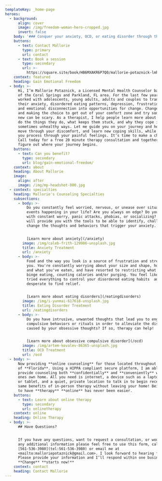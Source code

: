 ```yaml
---
templateKey: _home-page
heroes:
  - background:
      align: cover
      image: /img/freedom-woman-hero-cropped.jpg
      invert: false
    body: '### Conquer your anxiety, OCD, or eating disorder through therapy.'
    buttons:
      - text: Contact Mallorie
        type: primary
        url: contact
      - text: Book a session
        type: secondary
        url: >-
          https://square.site/book/HB6MXAKR6P7Q0/mallorie-potaznick-lmhc-coral-springs-fl
    context: featured
    heading: Gain Emotional Freedom
  - body: >-
      Hi, I’m Mallorie Potaznick, a Licensed Mental Health Counselor based out
      of the Coral Springs and Parkland, FL area. For the last few years I’ve
      worked with adolescents, young adults, adults and couples to transform
      their anxiety, disordered eating patterns, depression, frustration, fears,
      and emotional disconnection into opportunities for change. Change is tough
      and making the choice to get out of your comfort zone and try something
      new can be scary. As a therapist, I help people learn more about why they
      do the things they do, what keeps them stuck, and why they cope in
      sometimes unhealthy ways. Let me guide you on your journey and help you
      move through your discomfort, and learn new coping skills, while helping
      you process through your painful feelings. It’s time to make a change.
      Call today for a free 20 minute therapy consultation and together we can
      figure out where your journey begins.
    buttons:
      - text: Can you benefit?
        type: secondary
        url: blog/gain-emotional-freedom/
    context: about
    heading: About Mallorie
    image:
      align: after
      image: /img/mp-headshot-800.jpg
  - context: specialties
    heading: Mallorie's Counseling Specialties
    subsections:
      - body: >-
          Do you constantly feel worried, nervous, or unease over situations or
          events happening in your life? Are you always on edge? Do you struggle
          with constant worry, panic attacks, phobias, or socializing? Therapy
          will provide you with the tools to be able to identify, challenge, and
          change the thoughts and behaviors that trigger your anxiety.


          [Learn more about anxiety](/anxiety)
        image: /img/caleb-frith-129986-unsplash.jpg
        title: Anxiety Treatment
        url: /anxiety
      - body: >-
          Food and the way you look is a source of frustration and stress for
          you. You're constantly worrying about your size and shape, how much
          and what you've eaten, and have resorted to restricting what you eat,
          binge eating, counting calories and/or purging. You feel like you've
          tried everything to control your disordered eating habits  and are
          desperate to find relief.


          [Learn more about eating disorders](/eatingdisorders)
        image: /img/i-yunmai-617618-unsplash.jpg
        title: Eating Disorder Treatment
        url: /eatingdisorders
      - body: >-
          Do you have intrusive, unwanted thoughts that lead you to engaging in
          compulsive behaviors or rituals in order to alleviate the distress
          caused by your obsessive thoughts? If so, therapy can help!


          [Learn more about obsessive compulsive disorder](/ocd)
        image: /img/artem-kovalev-86365-unsplash.jpg
        title: OCD Treatment
        url: /ocd
  - body: >-
      Now providing **online counseling** for those located throughout the state
      of **Florida**. Using a HIPPA compliant secure platform, I am able to
      provide counseling both **confidentially** and **conveniently** within
      ones own home. All you need is internet, a device such as a laptop, phone
      or tablet, and a quiet, private location to talk in to begin receiving the
      same benefits of in-person therapy without leaving your home! Being able
      to have **therapy** **online** has never been easier.
    buttons:
      - text: Learn about online therapy
        type: secondary
        url: onlinetherapy
    context: online
    heading: Online Therapy
  - body: >-
      ## Have Questions?


      If you have any questions, want to request a consultation, or would like
      any additional information please feel free to use this form, call me at
      [561-536-3980](tel:561-536-3980) or email me at
      <mailto:malloriepotaznick@gmail.com>. I look forward to hearing from you!
      Please provide your information and I’ll respond within one business day.
      **Change** **starts now!**
    context: contact
    heading: Contact Mallorie
---
```


